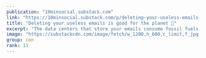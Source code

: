 ```yaml
---
publication: "10minsocial.substack.com"
link: "https://10minsocial.substack.com/p/deleting-your-useless-emails-is-good"
title: "Deleting your useless emails is good for the planet 🌱"
excerpt: "The data centers that store your emails consume fossil fuels and generate CO2."
image: "https://substackcdn.com/image/fetch/w_1200,h_600,c_limit,f_jpg,q_auto:good,fl_progressive:steep/https%3A%2F%2Fbucketeer-e05bbc84-baa3-437e-9518-adb32be77984.s3.amazonaws.com%2Fpublic%2Fimages%2F9497ca4c-709b-4274-adc4-a619b3aab64c_1380x1172.jpeg"
group: con
rank: 11
---
```

